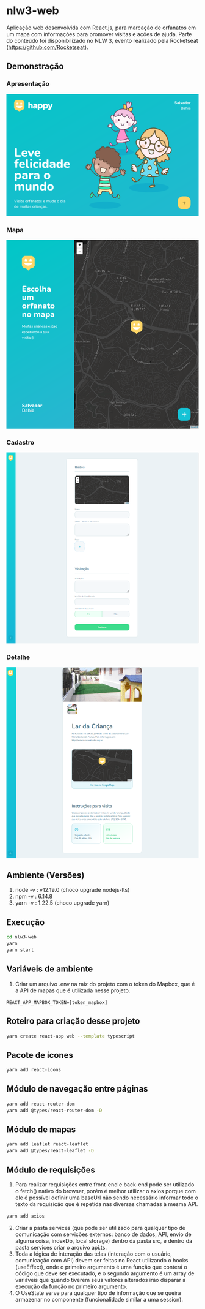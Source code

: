 # nlw3-web

Aplicação web desenvolvida com React.js, para marcação de orfanatos em um mapa com informações para promover visitas e ações de ajuda.
Parte do conteúdo foi disponibilizado no NLW 3, evento realizado pela Rocketseat (https://github.com/Rocketseat).

## Demonstração

### Apresentação
![Screenshot](./src/assets/img/demo.png)
### Mapa
![Screenshot](./src/assets/img/demo2.png)
### Cadastro
![Screenshot](./src/assets/img/demo3.png)
### Detalhe
![Screenshot](./src/assets/img/demo4.png)

## Ambiente (Versões)
1. node -v : v12.19.0 (choco upgrade nodejs-lts)
2. npm -v : 6.14.8
3. yarn -v : 1.22.5 (choco upgrade yarn)

## Execução
```sh
cd nlw3-web
yarn
yarn start
```

## Variáveis de ambiente
1. Criar um arquivo .env na raiz do projeto com o token do Mapbox, que é a API de mapas que é utilizada nesse projeto. 

```env
REACT_APP_MAPBOX_TOKEN=[token_mapbox]
``` 

## Roteiro para criação desse projeto
```sh
yarn create react-app web --template typescript
``` 

## Pacote de ícones
```sh 
yarn add react-icons
```

## Módulo de navegação entre páginas
```sh
yarn add react-router-dom 
yarn add @types/react-router-dom -D
```

## Módulo de mapas
```sh
yarn add leaflet react-leaflet 
yarn add @types/react-leaflet -D
```

## Módulo de requisições
1. Para realizar requisições entre front-end e back-end pode ser utilizado o fetch() nativo do browser, porém é melhor utilizar o axios porque com ele é possível definir uma baseUrl não sendo necessário informar todo o texto da requisição que é repetida nas diversas chamadas à mesma API.
```sh
yarn add axios
```
2. Criar a pasta services (que pode ser utilizado para qualquer tipo de comunicação com servições externos: banco de dados, API, envio de alguma coisa, indexDb, local storage) dentro da pasta src, e dentro da pasta services criar o arquivo api.ts.
3. Toda a lógica de interação das telas (interação com o usuário, comunicação com API) devem ser feitas no React utilizando o hooks (useEffect), onde o primeiro argumento é uma função que conterá o código que deve ser executado, e o segundo argumento é um array de variáveis que quando tiverem seus valores alterados irão disparar a execução da função no primeiro argumento.
4. O UseState serve para qualquer tipo de informação que se queira armazenar no componente (funcionalidade similar a uma session).

